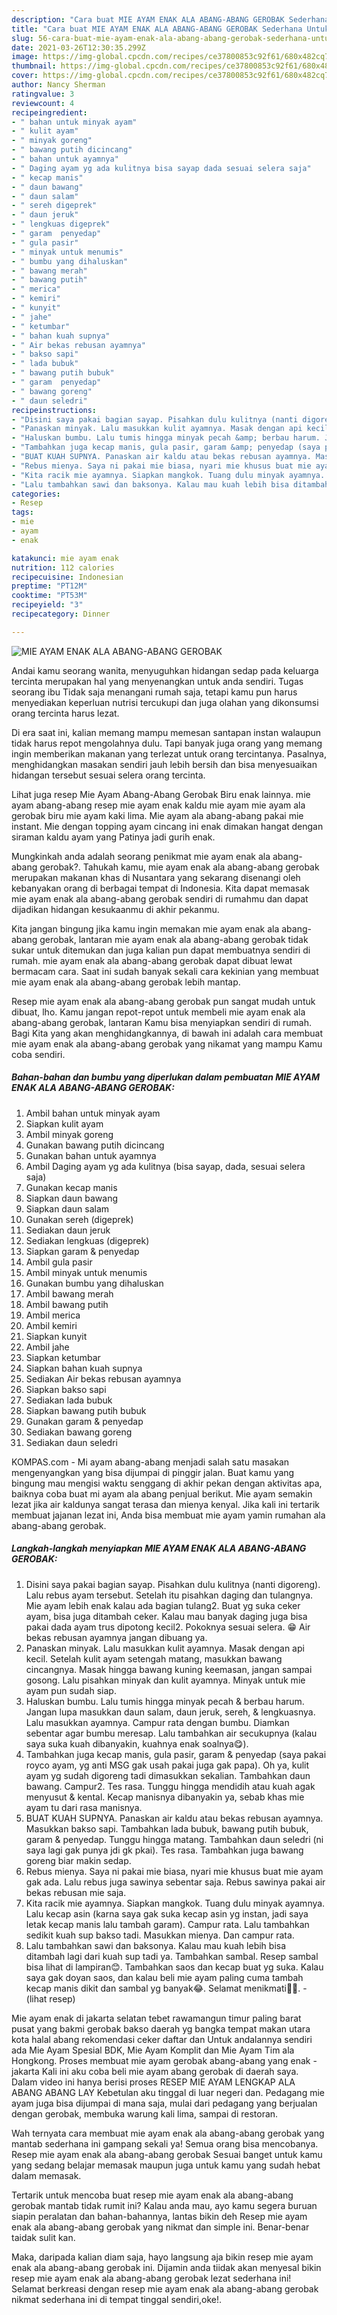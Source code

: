 ```yaml
---
description: "Cara buat MIE AYAM ENAK ALA ABANG-ABANG GEROBAK Sederhana Untuk Jualan"
title: "Cara buat MIE AYAM ENAK ALA ABANG-ABANG GEROBAK Sederhana Untuk Jualan"
slug: 56-cara-buat-mie-ayam-enak-ala-abang-abang-gerobak-sederhana-untuk-jualan
date: 2021-03-26T12:30:35.299Z
image: https://img-global.cpcdn.com/recipes/ce37800853c92f61/680x482cq70/mie-ayam-enak-ala-abang-abang-gerobak-foto-resep-utama.jpg
thumbnail: https://img-global.cpcdn.com/recipes/ce37800853c92f61/680x482cq70/mie-ayam-enak-ala-abang-abang-gerobak-foto-resep-utama.jpg
cover: https://img-global.cpcdn.com/recipes/ce37800853c92f61/680x482cq70/mie-ayam-enak-ala-abang-abang-gerobak-foto-resep-utama.jpg
author: Nancy Sherman
ratingvalue: 3
reviewcount: 4
recipeingredient:
- " bahan untuk minyak ayam"
- " kulit ayam"
- " minyak goreng"
- " bawang putih dicincang"
- " bahan untuk ayamnya"
- " Daging ayam yg ada kulitnya bisa sayap dada sesuai selera saja"
- " kecap manis"
- " daun bawang"
- " daun salam"
- " sereh digeprek"
- " daun jeruk"
- " lengkuas digeprek"
- " garam  penyedap"
- " gula pasir"
- " minyak untuk menumis"
- " bumbu yang dihaluskan"
- " bawang merah"
- " bawang putih"
- " merica"
- " kemiri"
- " kunyit"
- " jahe"
- " ketumbar"
- " bahan kuah supnya"
- " Air bekas rebusan ayamnya"
- " bakso sapi"
- " lada bubuk"
- " bawang putih bubuk"
- " garam  penyedap"
- " bawang goreng"
- " daun seledri"
recipeinstructions:
- "Disini saya pakai bagian sayap. Pisahkan dulu kulitnya (nanti digoreng). Lalu rebus ayam tersebut. Setelah itu pisahkan daging dan tulangnya. Mie ayam lebih enak kalau ada bagian tulang2. Buat yg suka ceker ayam, bisa juga ditambah ceker. Kalau mau banyak daging juga bisa pakai dada ayam trus dipotong kecil2. Pokoknya sesuai selera. 😁 Air bekas rebusan ayamnya jangan dibuang ya."
- "Panaskan minyak. Lalu masukkan kulit ayamnya. Masak dengan api kecil. Setelah kulit ayam setengah matang, masukkan bawang cincangnya. Masak hingga bawang kuning keemasan, jangan sampai gosong. Lalu pisahkan minyak dan kulit ayamnya. Minyak untuk mie ayam pun sudah siap."
- "Haluskan bumbu. Lalu tumis hingga minyak pecah &amp; berbau harum. Jangan lupa masukkan daun salam, daun jeruk, sereh, &amp; lengkuasnya. Lalu masukkan ayamnya. Campur rata dengan bumbu. Diamkan sebentar agar bumbu meresap. Lalu tambahkan air secukupnya (kalau saya suka kuah dibanyakin, kuahnya enak soalnya😋)."
- "Tambahkan juga kecap manis, gula pasir, garam &amp; penyedap (saya pakai royco ayam, yg anti MSG gak usah pakai juga gak papa). Oh ya, kulit ayam yg sudah digoreng tadi dimasukkan sekalian. Tambahkan daun bawang. Campur2. Tes rasa. Tunggu hingga mendidih atau kuah agak menyusut &amp; kental. Kecap manisnya dibanyakin ya, sebab khas mie ayam tu dari rasa manisnya."
- "BUAT KUAH SUPNYA. Panaskan air kaldu atau bekas rebusan ayamnya. Masukkan bakso sapi. Tambahkan lada bubuk, bawang putih bubuk, garam &amp; penyedap. Tunggu hingga matang. Tambahkan daun seledri (ni saya lagi gak punya jdi gk pkai). Tes rasa. Tambahkan juga bawang goreng biar makin sedap."
- "Rebus mienya. Saya ni pakai mie biasa, nyari mie khusus buat mie ayam gak ada. Lalu rebus juga sawinya sebentar saja. Rebus sawinya pakai air bekas rebusan mie saja."
- "Kita racik mie ayamnya. Siapkan mangkok. Tuang dulu minyak ayamnya. Lalu kecap asin (karna saya gak suka kecap asin yg instan, jadi saya letak kecap manis lalu tambah garam). Campur rata. Lalu tambahkan sedikit kuah sup bakso tadi. Masukkan mienya. Dan campur rata."
- "Lalu tambahkan sawi dan baksonya. Kalau mau kuah lebih bisa ditambah lagi dari kuah sup tadi ya. Tambahkan sambal. Resep sambal bisa lihat di lampiran😊. Tambahkan saos dan kecap buat yg suka. Kalau saya gak doyan saos, dan kalau beli mie ayam paling cuma tambah kecap manis dikit dan sambal yg banyak😂. Selamat menikmati🤤😋.           (lihat resep)"
categories:
- Resep
tags:
- mie
- ayam
- enak

katakunci: mie ayam enak 
nutrition: 112 calories
recipecuisine: Indonesian
preptime: "PT12M"
cooktime: "PT53M"
recipeyield: "3"
recipecategory: Dinner

---
```



![MIE AYAM ENAK ALA ABANG-ABANG GEROBAK](https://img-global.cpcdn.com/recipes/ce37800853c92f61/680x482cq70/mie-ayam-enak-ala-abang-abang-gerobak-foto-resep-utama.jpg)

Andai kamu seorang wanita, menyuguhkan hidangan sedap pada keluarga tercinta merupakan hal yang menyenangkan untuk anda sendiri. Tugas seorang ibu Tidak saja menangani rumah saja, tetapi kamu pun harus menyediakan keperluan nutrisi tercukupi dan juga olahan yang dikonsumsi orang tercinta harus lezat.

Di era  saat ini, kalian memang mampu memesan santapan instan walaupun tidak harus repot mengolahnya dulu. Tapi banyak juga orang yang memang ingin memberikan makanan yang terlezat untuk orang tercintanya. Pasalnya, menghidangkan masakan sendiri jauh lebih bersih dan bisa menyesuaikan hidangan tersebut sesuai selera orang tercinta. 

Lihat juga resep Mie Ayam Abang-Abang Gerobak Biru enak lainnya. mie ayam abang-abang resep mie ayam enak kaldu mie ayam mie ayam ala gerobak biru mie ayam kaki lima. Mie ayam ala abang-abang pakai mie instant. Mie dengan topping ayam cincang ini enak dimakan hangat dengan siraman kaldu ayam yang Patinya jadi gurih enak.

Mungkinkah anda adalah seorang penikmat mie ayam enak ala abang-abang gerobak?. Tahukah kamu, mie ayam enak ala abang-abang gerobak merupakan makanan khas di Nusantara yang sekarang disenangi oleh kebanyakan orang di berbagai tempat di Indonesia. Kita dapat memasak mie ayam enak ala abang-abang gerobak sendiri di rumahmu dan dapat dijadikan hidangan kesukaanmu di akhir pekanmu.

Kita jangan bingung jika kamu ingin memakan mie ayam enak ala abang-abang gerobak, lantaran mie ayam enak ala abang-abang gerobak tidak sukar untuk ditemukan dan juga kalian pun dapat membuatnya sendiri di rumah. mie ayam enak ala abang-abang gerobak dapat dibuat lewat bermacam cara. Saat ini sudah banyak sekali cara kekinian yang membuat mie ayam enak ala abang-abang gerobak lebih mantap.

Resep mie ayam enak ala abang-abang gerobak pun sangat mudah untuk dibuat, lho. Kamu jangan repot-repot untuk membeli mie ayam enak ala abang-abang gerobak, lantaran Kamu bisa menyiapkan sendiri di rumah. Bagi Kita yang akan menghidangkannya, di bawah ini adalah cara membuat mie ayam enak ala abang-abang gerobak yang nikamat yang mampu Kamu coba sendiri.

<!--inarticleads1-->

##### Bahan-bahan dan bumbu yang diperlukan dalam pembuatan MIE AYAM ENAK ALA ABANG-ABANG GEROBAK:

1. Ambil  bahan untuk minyak ayam
1. Siapkan  kulit ayam
1. Ambil  minyak goreng
1. Gunakan  bawang putih dicincang
1. Gunakan  bahan untuk ayamnya
1. Ambil  Daging ayam yg ada kulitnya (bisa sayap, dada, sesuai selera saja)
1. Gunakan  kecap manis
1. Siapkan  daun bawang
1. Siapkan  daun salam
1. Gunakan  sereh (digeprek)
1. Sediakan  daun jeruk
1. Sediakan  lengkuas (digeprek)
1. Siapkan  garam &amp; penyedap
1. Ambil  gula pasir
1. Ambil  minyak untuk menumis
1. Gunakan  bumbu yang dihaluskan
1. Ambil  bawang merah
1. Ambil  bawang putih
1. Ambil  merica
1. Ambil  kemiri
1. Siapkan  kunyit
1. Ambil  jahe
1. Siapkan  ketumbar
1. Siapkan  bahan kuah supnya
1. Sediakan  Air bekas rebusan ayamnya
1. Siapkan  bakso sapi
1. Sediakan  lada bubuk
1. Siapkan  bawang putih bubuk
1. Gunakan  garam &amp; penyedap
1. Sediakan  bawang goreng
1. Sediakan  daun seledri


KOMPAS.com - Mi ayam abang-abang menjadi salah satu masakan mengenyangkan yang bisa dijumpai di pinggir jalan. Buat kamu yang bingung mau mengisi waktu senggang di akhir pekan dengan aktivitas apa, baiknya coba buat mi ayam ala abang penjual berikut. Mie ayam semakin lezat jika air kaldunya sangat terasa dan mienya kenyal. Jika kali ini tertarik membuat jajanan lezat ini, Anda bisa membuat mie ayam yamin rumahan ala abang-abang gerobak. 

<!--inarticleads2-->

##### Langkah-langkah menyiapkan MIE AYAM ENAK ALA ABANG-ABANG GEROBAK:

1. Disini saya pakai bagian sayap. Pisahkan dulu kulitnya (nanti digoreng). Lalu rebus ayam tersebut. Setelah itu pisahkan daging dan tulangnya. Mie ayam lebih enak kalau ada bagian tulang2. Buat yg suka ceker ayam, bisa juga ditambah ceker. Kalau mau banyak daging juga bisa pakai dada ayam trus dipotong kecil2. Pokoknya sesuai selera. 😁 Air bekas rebusan ayamnya jangan dibuang ya.
1. Panaskan minyak. Lalu masukkan kulit ayamnya. Masak dengan api kecil. Setelah kulit ayam setengah matang, masukkan bawang cincangnya. Masak hingga bawang kuning keemasan, jangan sampai gosong. Lalu pisahkan minyak dan kulit ayamnya. Minyak untuk mie ayam pun sudah siap.
1. Haluskan bumbu. Lalu tumis hingga minyak pecah &amp; berbau harum. Jangan lupa masukkan daun salam, daun jeruk, sereh, &amp; lengkuasnya. Lalu masukkan ayamnya. Campur rata dengan bumbu. Diamkan sebentar agar bumbu meresap. Lalu tambahkan air secukupnya (kalau saya suka kuah dibanyakin, kuahnya enak soalnya😋).
1. Tambahkan juga kecap manis, gula pasir, garam &amp; penyedap (saya pakai royco ayam, yg anti MSG gak usah pakai juga gak papa). Oh ya, kulit ayam yg sudah digoreng tadi dimasukkan sekalian. Tambahkan daun bawang. Campur2. Tes rasa. Tunggu hingga mendidih atau kuah agak menyusut &amp; kental. Kecap manisnya dibanyakin ya, sebab khas mie ayam tu dari rasa manisnya.
1. BUAT KUAH SUPNYA. Panaskan air kaldu atau bekas rebusan ayamnya. Masukkan bakso sapi. Tambahkan lada bubuk, bawang putih bubuk, garam &amp; penyedap. Tunggu hingga matang. Tambahkan daun seledri (ni saya lagi gak punya jdi gk pkai). Tes rasa. Tambahkan juga bawang goreng biar makin sedap.
1. Rebus mienya. Saya ni pakai mie biasa, nyari mie khusus buat mie ayam gak ada. Lalu rebus juga sawinya sebentar saja. Rebus sawinya pakai air bekas rebusan mie saja.
1. Kita racik mie ayamnya. Siapkan mangkok. Tuang dulu minyak ayamnya. Lalu kecap asin (karna saya gak suka kecap asin yg instan, jadi saya letak kecap manis lalu tambah garam). Campur rata. Lalu tambahkan sedikit kuah sup bakso tadi. Masukkan mienya. Dan campur rata.
1. Lalu tambahkan sawi dan baksonya. Kalau mau kuah lebih bisa ditambah lagi dari kuah sup tadi ya. Tambahkan sambal. Resep sambal bisa lihat di lampiran😊. Tambahkan saos dan kecap buat yg suka. Kalau saya gak doyan saos, dan kalau beli mie ayam paling cuma tambah kecap manis dikit dan sambal yg banyak😂. Selamat menikmati🤤😋. -           (lihat resep)


Mie ayam enak di jakarta selatan tebet rawamangun timur paling barat pusat yang bakmi gerobak bakso daerah yg bangka tempat makan utara kota halal abang rekomendasi ceker daftar dan Untuk andalannya sendiri ada Mie Ayam Spesial BDK, Mie Ayam Komplit dan Mie Ayam Tim ala Hongkong. Proses membuat mie ayam gerobak abang-abang yang enak - jakarta Kali ini aku coba beli mie ayam abang gerobak di daerah saya. Dalam video ini hanya berisi proses RESEP MIE AYAM LENGKAP ALA ABANG ABANG LAY Kebetulan aku tinggal di luar negeri dan. Pedagang mie ayam juga bisa dijumpai di mana saja, mulai dari pedagang yang berjualan dengan gerobak, membuka warung kali lima, sampai di restoran. 

Wah ternyata cara membuat mie ayam enak ala abang-abang gerobak yang mantab sederhana ini gampang sekali ya! Semua orang bisa mencobanya. Resep mie ayam enak ala abang-abang gerobak Sesuai banget untuk kamu yang sedang belajar memasak maupun juga untuk kamu yang sudah hebat dalam memasak.

Tertarik untuk mencoba buat resep mie ayam enak ala abang-abang gerobak mantab tidak rumit ini? Kalau anda mau, ayo kamu segera buruan siapin peralatan dan bahan-bahannya, lantas bikin deh Resep mie ayam enak ala abang-abang gerobak yang nikmat dan simple ini. Benar-benar taidak sulit kan. 

Maka, daripada kalian diam saja, hayo langsung aja bikin resep mie ayam enak ala abang-abang gerobak ini. Dijamin anda tiidak akan menyesal bikin resep mie ayam enak ala abang-abang gerobak lezat sederhana ini! Selamat berkreasi dengan resep mie ayam enak ala abang-abang gerobak nikmat sederhana ini di tempat tinggal sendiri,oke!.


